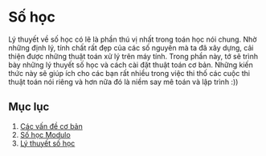 # Số học 

Lý thuyết về số học có lẽ là phần thú vị nhất trong toán học nói chung. Nhờ những định lý, tính chất rất đẹp của các số nguyên mà ta đã xây dựng, cải thiện được những thuật toán xử lý trên máy tính. Trong phần này, tớ sẽ trình bày những lý thuyết số học và cách cài đặt thuật toán cơ bản. Những kiến thức này sẽ giúp ích cho các bạn rất nhiều trong việc thi thố các cuộc thi thuật toán nói riêng và hơn nữa đó là niềm say mê toán và lập trình :))

## Mục lục

1. [Các vấn đề cơ bản]()
2. [Số học Modulo]()
3. [Lý thuyết số học]()
